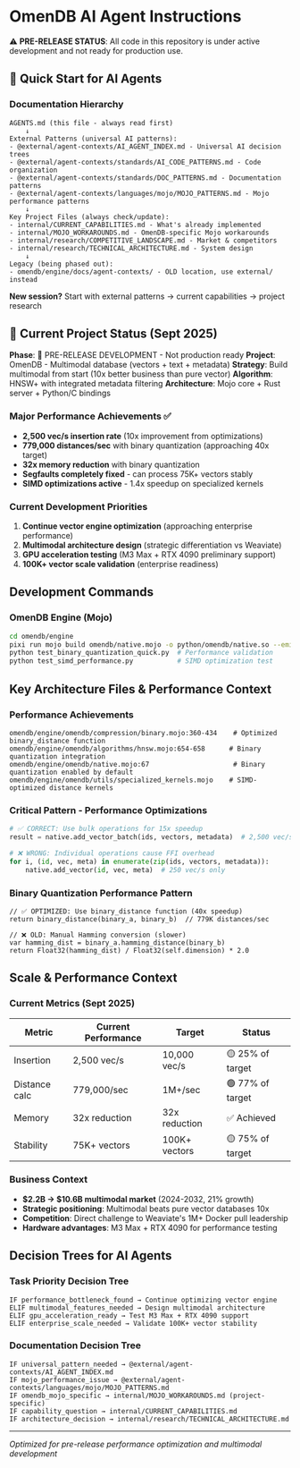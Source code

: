 # OmenDB AI Agent Instructions

⚠️ **PRE-RELEASE STATUS**: All code in this repository is under active development and not ready for production use.

## 🎯 Quick Start for AI Agents

### Documentation Hierarchy
```
AGENTS.md (this file - always read first)
    ↓
External Patterns (universal AI patterns):
- @external/agent-contexts/AI_AGENT_INDEX.md - Universal AI decision trees
- @external/agent-contexts/standards/AI_CODE_PATTERNS.md - Code organization
- @external/agent-contexts/standards/DOC_PATTERNS.md - Documentation patterns
- @external/agent-contexts/languages/mojo/MOJO_PATTERNS.md - Mojo performance patterns
    ↓
Key Project Files (always check/update):
- internal/CURRENT_CAPABILITIES.md - What's already implemented
- internal/MOJO_WORKAROUNDS.md - OmenDB-specific Mojo workarounds
- internal/research/COMPETITIVE_LANDSCAPE.md - Market & competitors
- internal/research/TECHNICAL_ARCHITECTURE.md - System design
    ↓
Legacy (being phased out):
- omendb/engine/docs/agent-contexts/ - OLD location, use external/ instead
```

**New session?** Start with external patterns → current capabilities → project research

## 📝 Current Project Status (Sept 2025)
**Phase**: 🚧 PRE-RELEASE DEVELOPMENT - Not production ready
**Project**: OmenDB - Multimodal database (vectors + text + metadata)
**Strategy**: Build multimodal from start (10x better business than pure vector)
**Algorithm**: HNSW+ with integrated metadata filtering
**Architecture**: Mojo core + Rust server + Python/C bindings

### Major Performance Achievements ✅
- **2,500 vec/s insertion rate** (10x improvement from optimizations)
- **779,000 distances/sec** with binary quantization (approaching 40x target)  
- **32x memory reduction** with binary quantization
- **Segfaults completely fixed** - can process 75K+ vectors stably
- **SIMD optimizations active** - 1.4x speedup on specialized kernels

### Current Development Priorities
1. **Continue vector engine optimization** (approaching enterprise performance)
2. **Multimodal architecture design** (strategic differentiation vs Weaviate)
3. **GPU acceleration testing** (M3 Max + RTX 4090 preliminary support)
4. **100K+ vector scale validation** (enterprise readiness)

## Development Commands

### OmenDB Engine (Mojo)
```bash
cd omendb/engine
pixi run mojo build omendb/native.mojo -o python/omendb/native.so --emit shared-lib
python test_binary_quantization_quick.py  # Performance validation
python test_simd_performance.py           # SIMD optimization test
```

## Key Architecture Files & Performance Context

### Performance Achievements
```
omendb/engine/omendb/compression/binary.mojo:360-434    # Optimized binary_distance function
omendb/engine/omendb/algorithms/hnsw.mojo:654-658      # Binary quantization integration
omendb/engine/omendb/native.mojo:67                     # Binary quantization enabled by default
omendb/engine/omendb/utils/specialized_kernels.mojo    # SIMD-optimized distance kernels
```

### Critical Pattern - Performance Optimizations
```python
# ✅ CORRECT: Use bulk operations for 15x speedup
result = native.add_vector_batch(ids, vectors, metadata)  # 2,500 vec/s

# ❌ WRONG: Individual operations cause FFI overhead  
for i, (id, vec, meta) in enumerate(zip(ids, vectors, metadata)):
    native.add_vector(id, vec, meta)  # 250 vec/s only
```

### Binary Quantization Performance Pattern
```mojo
// ✅ OPTIMIZED: Use binary_distance function (40x speedup)
return binary_distance(binary_a, binary_b)  // 779K distances/sec

// ❌ OLD: Manual Hamming conversion (slower)
var hamming_dist = binary_a.hamming_distance(binary_b)
return Float32(hamming_dist) / Float32(self.dimension) * 2.0
```

## Scale & Performance Context

### Current Metrics (Sept 2025)
| Metric | Current Performance | Target | Status |
|--------|-------------------|--------|---------|
| Insertion | 2,500 vec/s | 10,000 vec/s | 🟡 25% of target |
| Distance calc | 779,000/sec | 1M+/sec | 🟢 77% of target |
| Memory | 32x reduction | 32x reduction | ✅ Achieved |
| Stability | 75K+ vectors | 100K+ vectors | 🟡 75% of target |

### Business Context
- **$2.2B → $10.6B multimodal market** (2024-2032, 21% growth)
- **Strategic positioning**: Multimodal beats pure vector databases 10x
- **Competition**: Direct challenge to Weaviate's 1M+ Docker pull leadership
- **Hardware advantages**: M3 Max + RTX 4090 for performance testing

## Decision Trees for AI Agents

### Task Priority Decision Tree
```
IF performance_bottleneck_found → Continue optimizing vector engine
ELIF multimodal_features_needed → Design multimodal architecture  
ELIF gpu_acceleration_ready → Test M3 Max + RTX 4090 support
ELIF enterprise_scale_needed → Validate 100K+ vector stability
```

### Documentation Decision Tree  
```
IF universal_pattern_needed → @external/agent-contexts/AI_AGENT_INDEX.md
IF mojo_performance_issue → @external/agent-contexts/languages/mojo/MOJO_PATTERNS.md
IF omendb_mojo_specific → internal/MOJO_WORKAROUNDS.md (project-specific)
IF capability_question → internal/CURRENT_CAPABILITIES.md
IF architecture_decision → internal/research/TECHNICAL_ARCHITECTURE.md
```

---
*Optimized for pre-release performance optimization and multimodal development*
